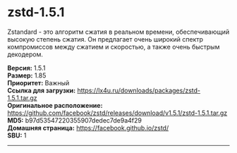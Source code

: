 # zstd-1.5.1

Zstandard - это алгоритм сжатия в реальном времени, обеспечивающий высокую степень сжатия. Он предлагает очень широкий спектр компромиссов между сжатием и скоростью, а также очень быстрым декодером.

**Версия:** 1.5.1
<br />
**Размер:** 1.85
<br />
**Приоритет:** Важный
<br />
**Ссылка для загрузки:** https://lx4u.ru/downloads/packages/zstd-1.5.1.tar.gz
<br />
**Оригинальное расположение:** https://github.com/facebook/zstd/releases/download/v1.5.1/zstd-1.5.1.tar.gz
<br />
**MD5:** b97d53547220355907dedec7de9a4f29
<br />
**Домашняя страница:** https://facebook.github.io/zstd/
        <br />**SBU:** 1

***
            